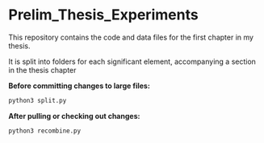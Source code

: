 # Prelim_Thesis_Experiments

This repository contains the code and data files for the first chapter in my thesis. 

It is split into folders for each significant element, accompanying a section in the thesis chapter

**Before committing changes to large files:**

```bash
python3 split.py
```

**After pulling or checking out changes:**

```bash
python3 recombine.py
```
